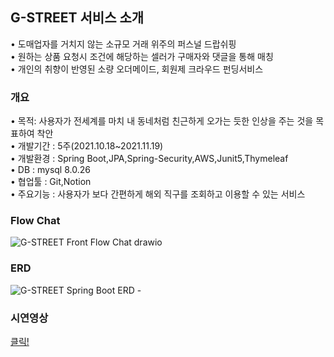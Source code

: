 ## G-STREET 서비스 소개

• 도매업자를 거치지 않는 소규모 거래 위주의 퍼스널 드랍쉬핑<br/>
• 원하는 상품 요청시 조건에 해당하는 셀러가 구매자와 댓글을 통해 매칭<br/>
• 개인의 취향이 반영된 소량 오더메이드, 회원제 크라우드 펀딩서비스 <br/>

### 개요

• 목적: 사용자가 전세계를 마치 내 동네처럼 친근하게 오가는 듯한 인상을 주는 것을 목표하여 착안<br/>
• 개발기간 : 5주(2021.10.18~2021.11.19)<br/>
• 개발환경 : Spring Boot,JPA,Spring-Security,AWS,Junit5,Thymeleaf<br/>
• DB : mysql 8.0.26<br/>
• 협업툴 : Git,Notion<br/>
• 주요기능 : 사용자가 보다 간편하게 해외 직구를 조회하고 이용할 수 있는 서비스<br/>

### Flow Chat
![G-STREET Front Flow Chat drawio](https://user-images.githubusercontent.com/83386687/144895114-ec430b76-4b28-42bc-877e-0d89282e0c0d.png)

### ERD
![G-STREET Spring Boot ERD - ](https://user-images.githubusercontent.com/83386687/144895119-520778a5-b2db-4031-932a-f9f32be55568.PNG)

### 시연영상

[클릭!](https://hanna97.tistory.com/entry/Spring-Boot-Project-%EC%8B%9C%EC%97%B0%EC%98%81%EC%83%81)
